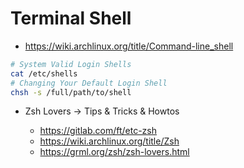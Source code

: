 # Terminal Shell

- https://wiki.archlinux.org/title/Command-line_shell

```bash
# System Valid Login Shells
cat /etc/shells
# Changing Your Default Login Shell
chsh -s /full/path/to/shell
```

- Zsh Lovers -> Tips & Tricks & Howtos

  * https://gitlab.com/ft/etc-zsh
  * https://wiki.archlinux.org/title/Zsh
  * https://grml.org/zsh/zsh-lovers.html

